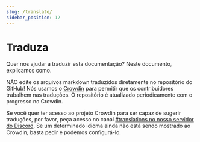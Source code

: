 ```yaml
---
slug: /translate/
sidebar_position: 12
---
```


# Traduza

Quer nos ajudar a traduzir esta documentação? Neste documento, explicamos como.

NÃO edite os arquivos markdown traduzidos diretamente no repositório do GitHub! Nós usamos o [Crowdin][crowdin] para permitir que os contribuidores trabalhem nas traduções. O repositório é atualizado periodicamente com o progresso no Crowdin.

Se você quer ter acesso ao projeto Crowdin para ser capaz de sugerir traduções, por favor, peça acesso no canal [#translations no nosso servidor do Discord][discord]. Se um determinado idioma ainda não está sendo mostrado ao Crowdin, basta pedir e podemos configurá-lo.

<!-- prettier-ignore-start -->

<!-- prettier-ignore-end -->
[crowdin]: https://crowdin.com/project/taskfile
[discord]: https://discord.gg/6TY36E39UK
